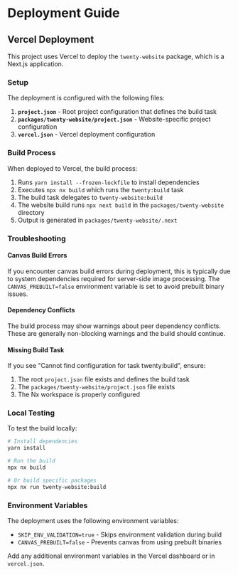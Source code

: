 # Deployment Guide

## Vercel Deployment

This project uses Vercel to deploy the `twenty-website` package, which is a Next.js application.

### Setup

The deployment is configured with the following files:

1. **`project.json`** - Root project configuration that defines the build task
2. **`packages/twenty-website/project.json`** - Website-specific project configuration  
3. **`vercel.json`** - Vercel deployment configuration

### Build Process

When deployed to Vercel, the build process:

1. Runs `yarn install --frozen-lockfile` to install dependencies
2. Executes `npx nx build` which runs the `twenty:build` task
3. The build task delegates to `twenty-website:build`
4. The website build runs `npx next build` in the `packages/twenty-website` directory
5. Output is generated in `packages/twenty-website/.next`

### Troubleshooting

#### Canvas Build Errors

If you encounter canvas build errors during deployment, this is typically due to system dependencies required for server-side image processing. The `CANVAS_PREBUILT=false` environment variable is set to avoid prebuilt binary issues.

#### Dependency Conflicts

The build process may show warnings about peer dependency conflicts. These are generally non-blocking warnings and the build should continue.

#### Missing Build Task

If you see "Cannot find configuration for task twenty:build", ensure:

1. The root `project.json` file exists and defines the build task
2. The `packages/twenty-website/project.json` file exists
3. The Nx workspace is properly configured

### Local Testing

To test the build locally:

```bash
# Install dependencies
yarn install

# Run the build
npx nx build

# Or build specific packages
npx nx run twenty-website:build
```

### Environment Variables

The deployment uses the following environment variables:

- `SKIP_ENV_VALIDATION=true` - Skips environment validation during build
- `CANVAS_PREBUILT=false` - Prevents canvas from using prebuilt binaries

Add any additional environment variables in the Vercel dashboard or in `vercel.json`. 